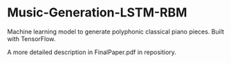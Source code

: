 # Music-Generation-LSTM-RBM

Machine learning model to generate polyphonic classical piano pieces. Built with TensorFlow.

  A more detailed description in FinalPaper.pdf in repositiory.
